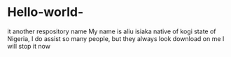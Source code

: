 # Hello-world-
it another respository name 
My name is aliu isiaka native of kogi state of Nigeria, I do assist so many people, but they always look download on me I will stop it now 

